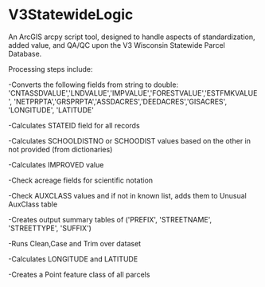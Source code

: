 # V3StatewideLogic
An ArcGIS arcpy script tool, designed to handle aspects of standardization, added value, and QA/QC upon the V3 Wisconsin Statewide Parcel Database.

Processing steps include:

-Converts the following fields from string to double:
'CNTASSDVALUE','LNDVALUE','IMPVALUE','FORESTVALUE','ESTFMKVALUE', 'NETPRPTA','GRSPRPTA','ASSDACRES','DEEDACRES','GISACRES', 'LONGITUDE', 'LATITUDE'

-Calculates STATEID field for all records

-Calculates SCHOOLDISTNO or SCHOODIST values based on the other in not provided (from dictionaries)

-Calculates IMPROVED value

-Check acreage fields for scientific notation

-Check AUXCLASS values and if not in known list, adds them to Unusual AuxClass table

-Creates output summary tables of ('PREFIX', 'STREETNAME', 'STREETTYPE', 'SUFFIX')

-Runs Clean,Case and Trim over dataset

-Calculates LONGITUDE and LATITUDE

-Creates a Point feature class of all parcels
